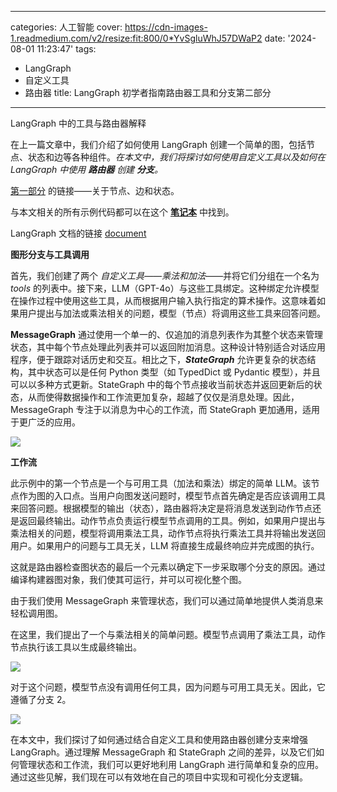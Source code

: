 
---
categories: 人工智能
cover: https://cdn-images-1.readmedium.com/v2/resize:fit:800/0*YvSgluWhJ57DWaP2
date: '2024-08-01 11:23:47'
tags:
  - LangGraph
  - 自定义工具
  - 路由器
title: LangGraph 初学者指南路由器工具和分支第二部分

---


LangGraph 中的工具与路由器解释



在上一篇文章中，我们介绍了如何使用 LangGraph 创建一个简单的图，包括节点、状态和边等各种组件。*在本文中，我们将探讨如何使用自定义工具以及如何在 LangGraph 中使用 **路由器** 创建 **分支**。*

[第一部分](https://github.com/DhunganaKB/OpenAI-Chat/blob/main/LangGraph/langGraph_state_turorial_01.ipynb) 的链接——关于节点、边和状态。

与本文相关的所有示例代码都可以在这个 [**笔记本**](https://github.com/DhunganaKB/OpenAI-Chat/blob/main/LangGraph/langGraph_router_turorial_02.ipynb) 中找到。

LangGraph 文档的链接 [document](https://github.com/langchain-ai/langgraph/blob/main/examples/docs/quickstart.ipynb)

**图形分支与工具调用**

首先，我们创建了两个 *自定义工具——乘法和加法*——并将它们分组在一个名为 *tools* 的列表中。接下来，LLM（GPT-4o）与这些工具绑定。这种绑定允许模型在操作过程中使用这些工具，从而根据用户输入执行指定的算术操作。这意味着如果用户提出与加法或乘法相关的问题，模型（节点）将调用这些工具来回答问题。

**MessageGraph** 通过使用一个单一的、仅追加的消息列表作为其整个状态来管理状态，其中每个节点处理此列表并可以返回附加消息。这种设计特别适合对话应用程序，便于跟踪对话历史和交互。相比之下，***StateGraph*** 允许更复杂的状态结构，其中状态可以是任何 Python 类型（如 TypedDict 或 Pydantic 模型），并且可以以多种方式更新。StateGraph 中的每个节点接收当前状态并返回更新后的状态，从而使得数据操作和工作流更加复杂，超越了仅仅是消息处理。因此，MessageGraph 专注于以消息为中心的工作流，而 StateGraph 更加通用，适用于更广泛的应用。

![](https://cdn-images-1.readmedium.com/v2/resize:fit:800/1*HG-vTO03CCb1Ob_Kro5wkw.png)

**工作流**

此示例中的第一个节点是一个与可用工具（加法和乘法）绑定的简单 LLM。该节点作为图的入口点。当用户向图发送问题时，模型节点首先确定是否应该调用工具来回答问题。根据模型的输出（状态），路由器将决定是将消息发送到动作节点还是返回最终输出。动作节点负责运行模型节点调用的工具。例如，如果用户提出与乘法相关的问题，模型将调用乘法工具，动作节点将执行乘法工具并将输出发送回用户。如果用户的问题与工具无关，LLM 将直接生成最终响应并完成图的执行。

这就是路由器检查图状态的最后一个元素以确定下一步采取哪个分支的原因。通过编译构建器图对象，我们使其可运行，并可以可视化整个图。

由于我们使用 MessageGraph 来管理状态，我们可以通过简单地提供人类消息来轻松调用图。

在这里，我们提出了一个与乘法相关的简单问题。模型节点调用了乘法工具，动作节点执行该工具以生成最终输出。

![](https://cdn-images-1.readmedium.com/v2/resize:fit:800/1*4CUno3Pu2S3Lu0l1hV_cww.png)

对于这个问题，模型节点没有调用任何工具，因为问题与可用工具无关。因此，它遵循了分支 2。

![](https://cdn-images-1.readmedium.com/v2/resize:fit:800/1*DvoiK3NEYgKZ-t1udNuD5Q.png)

在本文中，我们探讨了如何通过结合自定义工具和使用路由器创建分支来增强 LangGraph。通过理解 MessageGraph 和 StateGraph 之间的差异，以及它们如何管理状态和工作流，我们可以更好地利用 LangGraph 进行简单和复杂的应用。通过这些见解，我们现在可以有效地在自己的项目中实现和可视化分支逻辑。
